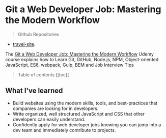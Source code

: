 # Git a Web Developer Job: Mastering the Modern Workflow

> Github Repositories
- [travel-site](https://github.com/peelmicro/travel-site).

The [Git a Web Developer Job: Mastering the Modern Workflow](https://www.udemy.com/git-a-web-developer-job-mastering-the-modern-workflow/) Udemy course explains how to Learn Git, GitHub, Node.js, NPM, Object-oriented JavaScript, ES6, webpack, Gulp, BEM and Job Interview Tips

> Table of contents
[[toc]]

## What I've learned
- Build websites using the modern skills, tools, and best-practices that companies are looking for in developers.
- Write organized, well structured JavaScript and CSS that other developers can easily understand.
- Confidently apply for web developer jobs knowing you can jump into a dev team and immediately contribute to projects.